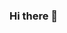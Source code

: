 ### Hi there 👋

<!--
**MariaJoseFP/MariaJoseFP** is a ✨ _special_ ✨ repository because its `README.md` (this file) appears on your GitHub profile.

<img src="https://cdn.dribbble.com/users/1857592/screenshots/3848396/character-typing.gif">
![Texto alternativo]('https://drive.google.com/file/d/1zGq-opU6-2Pgda3giDyMF9j2EInvFqg-/view?usp=sharing.png')

Here are some ideas to get you started:

- 🔭 I’m currently working on ...
- 🌱 I’m currently learning ...
- 👯 I’m looking to collaborate on ...
- 🤔 I’m looking for help with ...
- 💬 Ask me about ...
- 📫 How to reach me: ...
- 😄 Pronouns: ...
- ⚡ Fun fact: ...
-->
